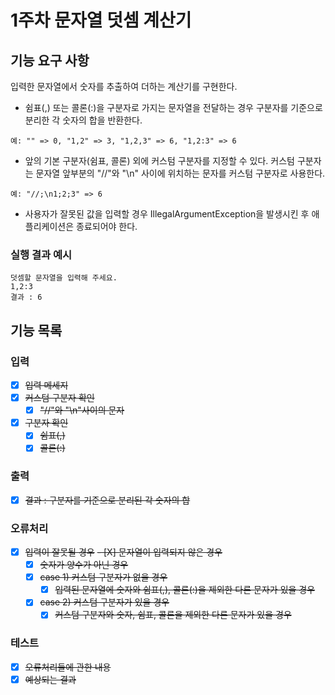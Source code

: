 # 1주차 문자열 덧셈 계산기

## 기능 요구 사항
입력한 문자열에서 숫자를 추출하여 더하는 계산기를 구현한다.

- 쉼표(,) 또는 콜론(:)을 구분자로 가지는 문자열을 전달하는 경우 구분자를 기준으로 분리한 각 숫자의 합을 반환한다.
```
예: "" => 0, "1,2" => 3, "1,2,3" => 6, "1,2:3" => 6
```
- 앞의 기본 구분자(쉼표, 콜론) 외에 커스텀 구분자를 지정할 수 있다. 커스텀 구분자는 문자열 앞부분의 "//"와 "\n" 사이에 위치하는 문자를 커스텀 구분자로 사용한다.
```
예: "//;\n1;2;3" => 6
```
- 사용자가 잘못된 값을 입력할 경우 IllegalArgumentException을 발생시킨 후 애플리케이션은 종료되어야 한다.

### 실행 결과 예시
```
덧셈할 문자열을 입력해 주세요.
1,2:3
결과 : 6
```
## 기능 목록

### 입력
  - [X] ~~입력 메세지~~
  - [X] ~~커스텀 구분자 확인~~
    - [X] ~~"//"와 "\n"사이의 문자~~
  - [X] ~~구분자 확인~~
    - [X] ~~쉼표(,)~~
    - [X] ~~콜론(:)~~

### 출력
  - [X] ~~결과 : 구분자를 기준으로 분리된 각 숫자의 합~~
  
### 오류처리
  - [X] ~~입력이 잘못될 경우~~
    ~~- [X] 문자열이 입력되지 않은 경우~~ 
    - [X] ~~숫자가 양수가 아닌 경우~~
    - [X] ~~case 1) 커스텀 구분자가 없을 경우~~
      - [X] ~~입력된 문자열에 숫자와 쉼표(,), 콜론(:)을 제외한 다른 문자가 있을 경우~~
    - [X] ~~case 2) 커스텀 구분자가 있을 경우~~
      - [X] ~~커스텀 구분자와 숫자, 쉼표, 콜론을 제외한 다른 문자가 있을 경우~~
    
### 테스트
  - [X] ~~오류처리들에 관한 내용~~
  - [X] ~~예상되는 결과~~